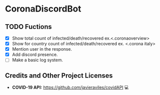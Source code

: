 # CoronaDiscordBot

## TODO Fuctions
- [X] Show total count of infected/death/recovered ex.<.coronaoverview>
- [X] Show for country count of infected/death/recovered ex. <.corona italy>
- [X] Mention user in the response.
- [X] Add discord presence.
- [ ] Make a basic log system.

## Credits and Other Project Licenses

- **COVID-19 API:** https://github.com/javieraviles/covidAPI :computer:
